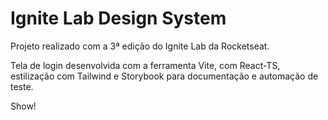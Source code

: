 # Ignite Lab Design System

  Projeto realizado com a 3ª edição do Ignite Lab da Rocketseat.
  
  Tela de login desenvolvida com a ferramenta Vite, com React-TS, estilização com Tailwind e Storybook para documentação e automação de teste.
  
  Show!
  
 
